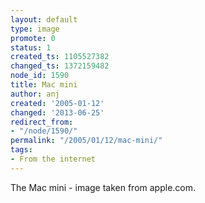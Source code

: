 ```yaml
---
layout: default
type: image
promote: 0
status: 1
created_ts: 1105527382
changed_ts: 1372159482
node_id: 1590
title: Mac mini
author: anj
created: '2005-01-12'
changed: '2013-06-25'
redirect_from:
- "/node/1590/"
permalink: "/2005/01/12/mac-mini/"
tags:
- From the internet
---
```

The Mac mini - image taken from apple.com.

